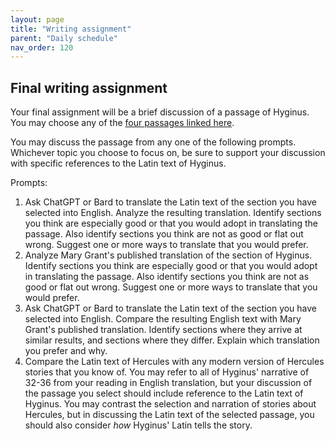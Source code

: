 ```yaml
---
layout: page
title: "Writing assignment"
parent: "Daily schedule"
nav_order: 120
---
```


## Final writing assignment

Your final assignment will be a brief discussion of a passage of Hyginus.  You may choose any of the [four passages linked here](./passages/).


You may discuss the passage from any one of the following prompts.  Whichever topic you choose to focus on, be sure to support your discussion with specific references to the Latin text of Hyginus.  

Prompts:

1. Ask ChatGPT or Bard to translate the Latin text of the section you have selected into English.  Analyze the resulting translation. Identify sections you think are especially good or that you would adopt in translating the passage.  Also identify sections you think are not as good or flat out wrong. Suggest one or more ways to translate that you would prefer.
2. Analyze Mary Grant's published translation of the section of Hyginus. Identify sections you think are especially good or that you would adopt in translating the passage.  Also identify sections you think are not as good or flat out wrong. Suggest one or more ways to translate that you would prefer.
3. Ask ChatGPT or Bard to translate the Latin text of the section you have selected into English. Compare the resulting English text with Mary Grant's published translation. Identify sections where they arrive at similar results, and sections where they differ.  Explain which translation you prefer and why.
4. Compare the Latin text of Hercules with any modern version of Hercules stories that you know of. You may refer to all of Hyginus' narrative of 32-36 from your reading in English translation, but your discussion of the passage you select should include reference to the Latin text of Hyginus.  You may contrast the selection and narration of stories about Hercules, but in discussing the Latin text of the selected passage, you should also consider *how* Hyginus' Latin tells the story.